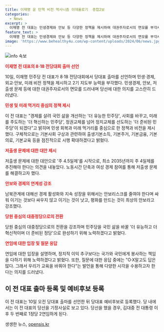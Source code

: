 ```yaml
---
title: 이재명 윤 탄핵 비전 먹사니즘 이데올로기  종합2보
categories:
  - News
excerpt: >
  이재명 전 대표는 민생경제와 안보 등 다양한 정책을 제시하여 대권주자로서의 면모를 부각시켰다. 또한, 8·18 전당대회에서 당대표 출마를 선언하면서 2기 지도부 능력을 강조하며 민주당의 새로운 미래 비전과 정책을 제시했다. 이에 대해 사실상 대선 출마로 평가되는 등 눈길을 끌고 있다. 출마 선언을 통해 미래 비전과 정책을 제시하면서 미래를 주도할 준비가 됐다는 메시지를 전달하며 사람들에게 이목을 끈다.
feature_text: >
  이재명 전 대표는 민생경제와 안보 등 다양한 정책을 제시하여 대권주자로서의 면모를 부각시켰다. 또한, 8·18 전당대회에서 당대표 출마를 선언하면서 2기 지도부 능력을 강조하며 민주당의 새로운 미래 비전과 정책을 제시했다. 이에 대해 사실상 대선 출마로 평가되는 등 눈길을 끌고 있다. 출마 선언을 통해 미래 비전과 정책을 제시하면서 미래를 주도할 준비가 됐다는 메시지를 전달하며 사람들에게 이목을 끈다.
image: 'https://www.behealthy4u.com/wp-content/uploads/2024/06/news.jpg'
---
```


<p><img src="https://www.behealthy4u.com/wp-content/uploads/2024/06/news.jpg" alt="info 속보" /></p>

<p><b><span style="color: #ee2323;">이재명 전 대표의 8·18 전당대회 출마 선언</span></b></p>

<p data-ke-size="size16">10일, 이재명 민주당 전 대표가 8·18 전당대회에서 당대표 출마를 선언하며 민생·경제, 외교·안보, 미래 비전 정책을 제시하고 2기 지도부 능력을 부각했다. 민생경제, 안보, 저출생 문제 등에 대한 대권주자로서의 면모를 드러내며 당선에 대한 의지를 고스란히 드러냈다.</p>

<p><b><span style="color: #ee2323;">민생 및 미래 먹거리 중심의 정책 제시</span></b></p>

<p data-ke-size="size16">이 전 대표는 "경제를 살려 국민 삶을 개선하는 '더 유능한 민주당', 사회를 바꾸고, 미래를 주도하는 '더 혁신하는 민주당', 정권교체를 넘어 정치교체를 선도하는 '더 준비된 민주당'이 되겠다"고 밝히며 민생 회복과 미래 먹거리를 중심으로 한 정책과 비전을 제시했다. 구체적으로는 기본사회 구상과 관련하여 출생기본소득, 기본주거, 기본금융, 기본의료, 기본교육 등을 점진적으로 시행 확대하겠다고 밝혔다.</p>

<p><b><span style="color: #ee2323;">저출생 문제에 대한 대안 제시</span></b></p>

<p data-ke-size="size16">저출생 문제에 대한 대안으로 '주 4.5일제'를 시작으로, 최소 2035년까지 주 4일제를 추진해야 한다는 의견을 내놓았다. 노동시간 단축과 여성 경제 참여를 통해 저출생 문제를 해결하고자 했다.</p>

<p><b><span style="color: #ee2323;">안보와 경제의 연계성 강조</span></b></p>

<p data-ke-size="size16">남북관계에 대해선 경제 활성화와 지속 성장을 위해서는 안보리스크를 줄여야 한다며 싸워 이기는 것보다 싸우지 않고 이기는 것이 낫고, 평화를 만드는 것이 최상의 안보라고 강조했다.</p>

<p><b><span style="color: #ee2323;">당원 중심의 대중정당으로의 전환</span></b></p>

<p data-ke-size="size16">당원 중심의 대중정당으로의 전환을 강조하며 민주당을 국민 삶을 바꿀 '더 유능하고 더 혁신적이며 더 준비된 정당'으로 완성하기 위해 노력하겠다고 밝혔다.</p>

<p><b><span style="color: #ee2323;">연임에 대한 입장 및 질문 응답</span></b></p>

<p data-ke-size="size16">연임에 대한 입장을 설명하며, 정치적 이익 추구보다는 국가와 국민에게 봉사하는 책임을 다하기 위해 노력하겠다고 밝혔다. 또한, 질문에 대한 응답 중에는 "O·X말고도 답은 많다. 그래서 우리가 교육을 바꿔야 한다"는 발언을 통해 다양한 시각을 수용하고자 한다는 의지를 드러냈다.</p>

<p data-ke-size="size16"></p>

<h2 data-ke-size="size26">이 전 대표 출마 등록 및 예비후보 등록</h2>

<p data-ke-size="size16">이 전 대표는 10일 오전 당대표 출마를 선언한 뒤 당대표 예비후보로 등록했다. 당 내에서는 이 전 대표의 당선을 기정사실로 보고 있다. 당선을 했을 경우, 김대중 전 대통령 이후 두 번째로 1정당 2연임하게 된다.</p>
생생한 뉴스, <a href="https://opensis.kr" rel="dofollow">opensis.kr</a>


